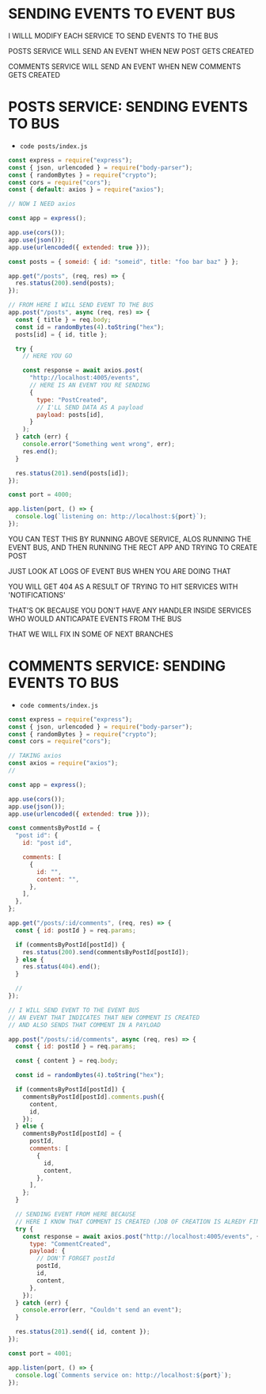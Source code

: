 # SENDING EVENTS TO EVENT BUS

I WILLL MODIFY EACH SERVICE TO SEND EVENTS TO THE BUS

POSTS SERVICE WILL SEND AN EVENT WHEN NEW POST GETS CREATED

COMMENTS SERVICE WILL SEND AN EVENT WHEN NEW COMMENTS GETS CREATED

# POSTS SERVICE: SENDING EVENTS TO BUS

- `code posts/index.js`

```js
const express = require("express");
const { json, urlencoded } = require("body-parser");
const { randomBytes } = require("crypto");
const cors = require("cors");
const { default: axios } = require("axios");

// NOW I NEED axios

const app = express();

app.use(cors());
app.use(json());
app.use(urlencoded({ extended: true }));

const posts = { someid: { id: "someid", title: "foo bar baz" } };

app.get("/posts", (req, res) => {
  res.status(200).send(posts);
});

// FROM HERE I WILL SEND EVENT TO THE BUS
app.post("/posts", async (req, res) => {
  const { title } = req.body;
  const id = randomBytes(4).toString("hex");
  posts[id] = { id, title };

  try {
    // HERE YOU GO

    const response = await axios.post(
      "http://localhost:4005/events",
      // HERE IS AN EVENT YOU RE SENDING
      {
        type: "PostCreated",
        // I'LL SEND DATA AS A payload
        payload: posts[id],
      }
    );
  } catch (err) {
    console.error("Something went wrong", err);
    res.end();
  }

  res.status(201).send(posts[id]);
});

const port = 4000;

app.listen(port, () => {
  console.log(`listening on: http://localhost:${port}`);
});

```

YOU CAN TEST THIS BY RUNNING ABOVE SERVICE, ALOS RUNNING THE EVENT BUS, AND THEN RUNNING THE RECT APP AND TRYING TO CREATE POST

JUST LOOK AT LOGS OF EVENT BUS WHEN YOU ARE DOING THAT

YOU WILL GET 404 AS A RESULT OF TRYING TO HIT SERVICES WITH 'NOTIFICATIONS'

THAT'S OK BECAUSE YOU DON'T HAVE ANY HANDLER INSIDE SERVICES WHO WOULD ANTICAPATE EVENTS FROM THE BUS

THAT WE WILL FIX IN SOME OF NEXT BRANCHES

# COMMENTS SERVICE: SENDING EVENTS TO BUS

- `code comments/index.js`

```js
const express = require("express");
const { json, urlencoded } = require("body-parser");
const { randomBytes } = require("crypto");
const cors = require("cors");

// TAKING axios
const axios = require("axios");
//

const app = express();

app.use(cors());
app.use(json());
app.use(urlencoded({ extended: true }));

const commentsByPostId = {
  "post id": {
    id: "post id",

    comments: [
      {
        id: "",
        content: "",
      },
    ],
  },
};

app.get("/posts/:id/comments", (req, res) => {
  const { id: postId } = req.params;

  if (commentsByPostId[postId]) {
    res.status(200).send(commentsByPostId[postId]);
  } else {
    res.status(404).end();
  }

  //
});

// I WILL SEND EVENT TO THE EVENT BUS
// AN EVENT THAT INDICATES THAT NEW COMMENT IS CREATED
// AND ALSO SENDS THAT COMMENT IN A PAYLOAD

app.post("/posts/:id/comments", async (req, res) => {
  const { id: postId } = req.params;

  const { content } = req.body;

  const id = randomBytes(4).toString("hex");

  if (commentsByPostId[postId]) {
    commentsByPostId[postId].comments.push({
      content,
      id,
    });
  } else {
    commentsByPostId[postId] = {
      postId,
      comments: [
        {
          id,
          content,
        },
      ],
    };
  }

  // SENDING EVENT FROM HERE BECAUSE
  // HERE I KNOW THAT COMMENT IS CREATED (JOB OF CREATION IS ALREDY FINISHED HERE)
  try {
    const response = await axios.post("http://localhost:4005/events", {
      type: "CommentCreated",
      payload: {
        // DON'T FORGET postId
        postId,
        id,
        content,
      },
    });
  } catch (err) {
    console.error(err, "Couldn't send an event");
  }

  res.status(201).send({ id, content });
});

const port = 4001;

app.listen(port, () => {
  console.log(`Comments service on: http://localhost:${port}`);
});
```


